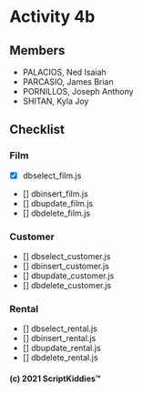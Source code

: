 # Activity 4b
## Members
- PALACIOS, Ned Isaiah
- PARCASIO, James Brian
- PORNILLOS, Joseph Anthony
- SHITAN, Kyla Joy

## Checklist
### Film
- [x] dbselect_film.js
- [] dbinsert_film.js
- [] dbupdate_film.js
- [] dbdelete_film.js

### Customer
- [] dbselect_customer.js
- [] dbinsert_customer.js
- [] dbupdate_customer.js
- [] dbdelete_customer.js

### Rental
- [] dbselect_rental.js
- [] dbinsert_rental.js
- [] dbupdate_rental.js
- [] dbdelete_rental.js

#### (c) 2021 ScriptKiddies™️